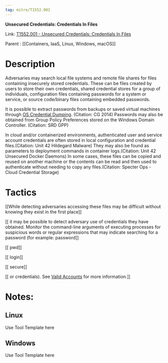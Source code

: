 ```yaml
---
tag: mitre/T1552.001
---
```


**Unsecured Credentials: Credentials In Files**

Link: [T1552.001 - Unsecured Credentials: Credentials In Files](https://attack.mitre.org/techniques/T1552/001)

Parent : [[Containers, IaaS, Linux, Windows, macOS]]


# Description

Adversaries may search local file systems and remote file shares for files containing insecurely stored credentials. These can be files created by users to store their own credentials, shared credential stores for a group of individuals, configuration files containing passwords for a system or service, or source code/binary files containing embedded passwords.

It is possible to extract passwords from backups or saved virtual machines through [OS Credential Dumping](https://attack.mitre.org/techniques/T1003). (Citation: CG 2014) Passwords may also be obtained from Group Policy Preferences stored on the Windows Domain Controller. (Citation: SRD GPP)

In cloud and/or containerized environments, authenticated user and service account credentials are often stored in local configuration and credential files.(Citation: Unit 42 Hildegard Malware) They may also be found as parameters to deployment commands in container logs.(Citation: Unit 42 Unsecured Docker Daemons) In some cases, these files can be copied and reused on another machine or the contents can be read and then used to authenticate without needing to copy any files.(Citation: Specter Ops - Cloud Credential Storage)

# Tactics


[[While detecting adversaries accessing these files may be difficult without knowing they exist in the first place]]

[[ it may be possible to detect adversary use of credentials they have obtained. Monitor the command-line arguments of executing processes for suspicious words or regular expressions that may indicate searching for a password (for example: password]]

[[ pwd]]

[[ login]]

[[ secure]]

[[ or credentials). See [Valid Accounts](https://attack.mitre.org/techniques/T1078) for more information.]]


# Notes:

## Linux

Use Tool Template here

## Windows

Use Tool Template here